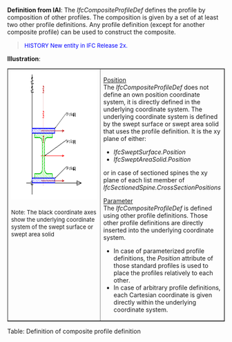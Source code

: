 ﻿**Definition
from IAI**: The _IfcCompositeProfileDef_ defines the profile by composition of other profiles. The composition is given by a set of at least two other profile definitions. Any profile definition (except for another composite profile) can be used to construct the composite.

> <font color="#0000ff" size="-1">HISTORY New entity
in IFC Release
2x.</font>
> 


**Illustration**:

<table border="1" cellpadding="2" cellspacing="2">
  <tbody>
    <tr valign="top">
      <td style="vertical-align: top; text-align: left; width: 400px;"><a href="drawings/IfcCompositeProfileDef-Layout1.dwf"><img src="figures/ifccompositeprofiledef-layout1.gif" alt="composite" border="0" height="300" width="400"></a><br>
      <br>
      <font size="-1">Note:
The black coordinate axes show the
underlying coordinate system of the swept surface or swept area solid</font></td>
      <td style="vertical-align: top; text-align: left;">
      <p><u>Position</u>
      <br>
The <i>IfcCompositeProfileDef</i>
does not define an own position coordinate system, it is directly
defined in the underlying coordinate system. The underlying
coordinate system is defined by the swept surface or swept area solid
that uses the profile definition. It is the xy plane of either:</p>
      <ul>
        <li style="font-style: italic;">IfcSweptSurface.Position</li>
        <li style="font-style: italic;">IfcSweptAreaSolid.Position</li>
      </ul>
or in case of sectioned spines the xy plane of each list member of <span style="font-style: italic;">IfcSectionedSpine.CrossSectionPositions<br>
      </span>
      <p><u>Parameter</u>
      <br>
The <i>IfcCompositeProfileDef</i>
is defined using other profile
definitions. Those other profile definitions are directly inserted into
the underlying coordinate system.</p>
      <ul>
        <li>In case of
parameterized profile definitions, the <i>Position</i>
attribute of those standard profiles is used to place the profiles
relatively to each other.</li>
        <li>In case of arbitrary
profile definitions, each Cartesian
coordinate is given directly within the underlying coordinate system.</li>
      </ul>
      </td>
    </tr>
  </tbody>
</table>

Table: Definition of composite profile definition